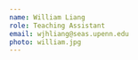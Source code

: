 ```yaml
---
name: William Liang
role: Teaching Assistant
email: wjhliang@seas.upenn.edu
photo: william.jpg
---
```


